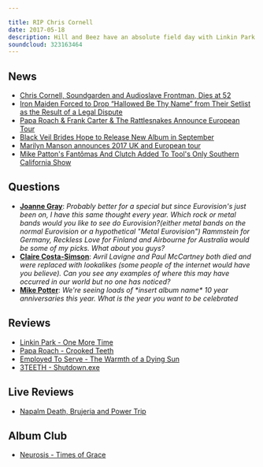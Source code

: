 ```yaml
---

title: RIP Chris Cornell
date: 2017-05-18
description: Hill and Beez have an absolute field day with Linkin Park's new album, there's chat on Iron Maiden's absurd court case, Skindred for Eurovision, reviews for the new albums by Papa Roach, Employed To Serve and 3TEETH and our Album Club concentrate's on Neurosis' cult classic 'Times Of Grace'.
soundcloud: 323163464
---
```


## News

- [Chris Cornell, Soundgarden and Audioslave Frontman, Dies at 52](https://www.nytimes.com/2017/05/18/arts/music/chris-cornell-dead-soundgarden.html)
- [Iron Maiden Forced to Drop “Hallowed Be Thy Name” from Their Setlist as the Result of a Legal Dispute](http://www.metalsucks.net/2017/05/15/iron-maiden-forced-to-drop-hallowed-be-thy-name-from-their-setlist-as-the-result-of-a-legal-dispute/)
- [Papa Roach & Frank Carter & The Rattlesnakes Announce European Tour](http://www.theprp.com/2017/05/17/news/papa-roach-frank-carter-rattlesnakes-announce-european-tour/)
- [Black Veil Brides Hope to Release New Album in September](http://loudwire.com/black-veil-brides-new-album-september/)
- [Marilyn Manson announces 2017 UK and European tour](http://www.nme.com/news/music/marilyn-manson-announces-2017-uk-tour-2072061)
- [Mike Patton's Fantômas And Clutch Added To Tool's Only Southern California Show](http://www.blabbermouth.net/news/mike-pattons-fantomas-and-clutch-added-to-tools-only-southern-california-show/)


## Questions

- **[Joanne Gray](https://www.facebook.com/thatsnotmetalpodcast/posts/2106284882931378?comment_id=2106292106263989&comment_tracking=%7B%22tn%22%3A%22R9%22%7D)**: *Probably better for a special but since Eurovision's just been on, I have this same thought every year. Which rock or metal bands would you like to see do Eurovision?(either metal bands on the normal Eurovision or a hypothetical "Metal Eurovision") Rammstein for Germany, Reckless Love for Finland and Airbourne for Australia would be some of my picks. What about you guys?*
- **[Claire Costa-Simson](https://www.facebook.com/thatsnotmetalpodcast/posts/2106284882931378?comment_id=2106364156256784&comment_tracking=%7B%22tn%22%3A%22R9%22%7D)**: *Avril Lavigne and Paul McCartney both died and were replaced with lookalikes (some people of the internet would have you believe). Can you see any examples of where this may have occurred in our world but no one has noticed?*
- **[Mike Potter](https://www.facebook.com/thatsnotmetalpodcast/posts/2106284882931378?comment_id=2106356806257519&comment_tracking=%7B%22tn%22%3A%22R9%22%7D)**: *We're seeing loads of \*insert album name\* 10 year anniversaries this year. What is the year you want to be celebrated*


## Reviews

- [Linkin Park - One More Time](https://itunes.apple.com/gb/album/one-more-light/id1204427627)
- [Papa Roach - Crooked Teeth](https://itunes.apple.com/gb/album/crooked-teeth/id1215407593)
- [Employed To Serve - The Warmth of a Dying Sun](https://itunes.apple.com/gb/album/the-warmth-of-a-dying-sun/id1214863309)
- [3TEETH - Shutdown.exe](https://itunes.apple.com/gb/album/shutdown-%C9%98xe/id1225792515)


## Live Reviews

- [Napalm Death, Brujeria and Power Trip](https://www.songkick.com/concerts/29070139-napalm-death-at-electric-ballroom)


## Album Club

- [Neurosis - Times of Grace](https://itunes.apple.com/gb/album/times-of-grace/id73637822)
